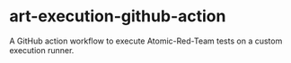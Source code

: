 # art-execution-github-action
A GitHub action workflow to execute Atomic-Red-Team tests on a custom execution runner.
